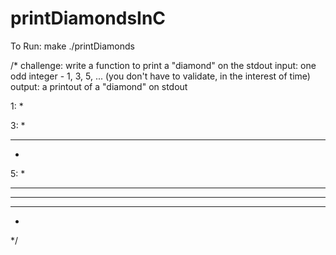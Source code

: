 printDiamondsInC
================

To Run:
make
./printDiamonds

/*
challenge: write a function to print a "diamond" on the stdout
input: one odd integer - 1, 3, 5, ... (you don't have to validate, in the interest of time)
output: a printout of a "diamond" on stdout

1:
*

3:
 *
***
 *
 
5:
  *
 ***
*****
 ***
  *

*/